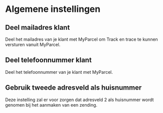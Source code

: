 # Algemene instellingen

<MPImg src="/documentation/prestashop/prestashop-general-settings.jpg" alt="PrestaShop general settings" />

## Deel mailadres klant

Deel het mailadres van je klant met MyParcel om Track en trace te kunnen
versturen vanuit MyParcel.

## Deel telefoonnummer klant

Deel het telefoonnummer van je klant met MyParcel.

## Gebruik tweede adresveld als huisnummer

Deze instelling zal er voor zorgen dat adresveld 2 als huisnummer wordt genomen
bij het aanmaken van een zending.
